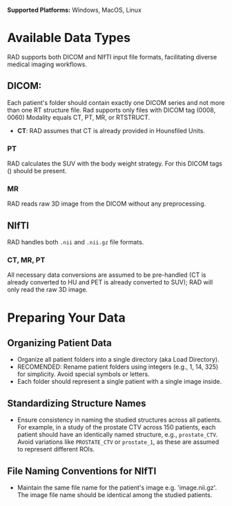 **Supported Platforms:** Windows, MacOS, Linux

# Available Data Types
RAD supports both DICOM and NIfTI input file formats, facilitating diverse medical imaging workflows.

## DICOM: 
Each patient's folder should contain exactly one DICOM series and not more than one RT structure file.
Rad supports only files with DICOM tag (0008, 0060) Modality equals CT, PT, MR, or RTSTRUCT.

* **CT**: RAD assumes that CT is already provided in Hounsfiled Units.

### PT
RAD calculates the SUV with the body weight strategy. For this DICOM tags () should be present.

### MR
RAD reads raw 3D image from the DICOM without any preprocessing.

## NIfTI
RAD handles both `.nii` and `.nii.gz` file formats.

### CT, MR, PT
All necessary data conversions are assumed to be pre-handled (CT is already converted to HU and PET is already converted to SUV); RAD will only read the raw 3D image.

# Preparing Your Data
## Organizing Patient Data
* Organize all patient folders into a single directory (aka Load Directory). 
* RECOMENDED: Rename patient folders using integers (e.g., 1, 14, 325) for simplicity. Avoid special symbols or letters.
* Each folder should represent a single patient with a single image inside.

## Standardizing Structure Names
* Ensure consistency in naming the studied structures across all patients. For example, in a study of the prostate CTV across 150 patients, each patient should have an identically named structure, e.g., `prostate_CTV`. Avoid variations like `PROSTATE_CTV` or `prostate_1`, as these are assumed to represent different ROIs.

## File Naming Conventions for NIfTI
* Maintain the same file name for the patient's image e.g. 'image.nii.gz'. The image file name should be identical among the studied patients.
